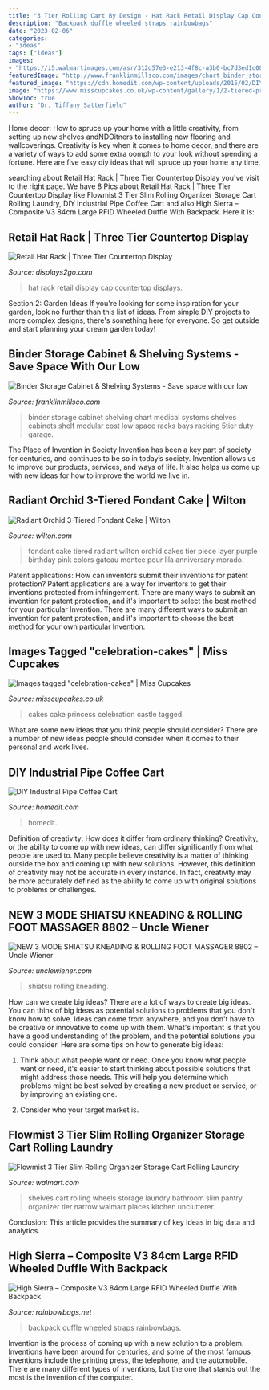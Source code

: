 ```yaml
---
title: "3 Tier Rolling Cart By Design - Hat Rack Retail Display Cap Countertop Displays"
description: "Backpack duffle wheeled straps rainbowbags"
date: "2023-02-06"
categories:
- "ideas"
tags: ["ideas"]
images:
- "https://i5.walmartimages.com/asr/312d57e3-e213-4f8c-a3b0-bc7d3ed1c080.bea6c4d6fc9e08b122c8a1c90a21737f.jpeg"
featuredImage: "http://www.franklinmillsco.com/images/chart_binder_storage_cabinet.jpg"
featured_image: "https://cdn.homedit.com/wp-content/uploads/2015/02/DIY-coffee-cart-tutorial.jpg"
image: "https://www.misscupcakes.co.uk/wp-content/gallery/1/2-tiered-princess-castle-cake.JPG"
ShowToc: true
author: "Dr. Tiffany Satterfield"
---
```



Home decor: How to spruce up your home with a little creativity, from setting up new shelves andNDOitners to installing new flooring and wallcoverings.
Creativity is key when it comes to home decor, and there are a variety of ways to add some extra oomph to your look without spending a fortune. Here are five easy diy ideas that will spruce up your home any time.

	

		
searching about Retail Hat Rack | Three Tier Countertop Display you've visit to the right page. We have 8 Pics about Retail Hat Rack | Three Tier Countertop Display like Flowmist 3 Tier Slim Rolling Organizer Storage Cart Rolling Laundry, DIY Industrial Pipe Coffee Cart and also High Sierra – Composite V3 84cm Large RFID Wheeled Duffle With Backpack. Here it is:
		
    
## Retail Hat Rack | Three Tier Countertop Display

<img loading=lazy src="http://cdn.displays2go.com/images/zoom/capct3bk_propped_zoom.jpg" onerror="this.onerror=null;this.src='https://tse3.mm.bing.net/th?id=OIP.chnWpYO9qHsVPjY7JZjBOAHaLQ&amp;pid=15.1';" alt="Retail Hat Rack | Three Tier Countertop Display">

_Source: displays2go.com_

>hat rack retail display cap countertop displays. 

	

Section 2: Garden Ideas
If you're looking for some inspiration for your garden, look no further than this list of ideas. From simple DIY projects to more complex designs, there's something here for everyone. So get outside and start planning your dream garden today!

    
## Binder Storage Cabinet &amp; Shelving Systems - Save Space With Our Low

<img loading=lazy src="http://www.franklinmillsco.com/images/chart_binder_storage_cabinet.jpg" onerror="this.onerror=null;this.src='https://tse2.mm.bing.net/th?id=OIP.4yYb6p25GVn7z075wCKERAAAAA&amp;pid=15.1';" alt="Binder Storage Cabinet &amp; Shelving Systems - Save space with our low">

_Source: franklinmillsco.com_

>binder storage cabinet shelving chart medical systems shelves cabinets shelf modular cost low space racks bays racking 5tier duty garage. 

	

The Place of Invention in Society
Invention has been a key part of society for centuries, and continues to be so in today’s society. Invention allows us to improve our products, services, and ways of life. It also helps us come up with new ideas for how to improve the world we live in.

    
## Radiant Orchid 3-Tiered Fondant Cake | Wilton

<img loading=lazy src="http://demandware.edgesuite.net/sits_pod26/dw/image/v2/AAWA_PRD/on/demandware.static/-/Sites-wilton-project-master/default/dw18061beb/images/project/WLPROJ-8105/Radiant-Orchid-3-Tiered-Fondant-Cake.jpg?sw=1000&amp;sh=1000&amp;sm=fit" onerror="this.onerror=null;this.src='https://tse2.mm.bing.net/th?id=OIP.7DiDWyyP4ODIu7Y9iFIT_gHaHa&amp;pid=15.1';" alt="Radiant Orchid 3-Tiered Fondant Cake | Wilton">

_Source: wilton.com_

>fondant cake tiered radiant wilton orchid cakes tier piece layer purple birthday pink colors gateau montee pour lila anniversary morado. 

	

Patent applications: How can inventors submit their inventions for patent protection?
Patent applications are a way for inventors to get their inventions protected from infringement. There are many ways to submit an invention for patent protection, and it's important to select the best method for your particular Invention. 
There are many different ways to submit an invention for patent protection, and it's important to choose the best method for your own particular Invention.

    
## Images Tagged &quot;celebration-cakes&quot; | Miss Cupcakes

<img loading=lazy src="https://www.misscupcakes.co.uk/wp-content/gallery/1/2-tiered-princess-castle-cake.JPG" onerror="this.onerror=null;this.src='https://tse2.mm.bing.net/th?id=OIP.tk-jUnjz6dIP9LSXIQa1qAHaK8&amp;pid=15.1';" alt="Images tagged &quot;celebration-cakes&quot; | Miss Cupcakes">

_Source: misscupcakes.co.uk_

>cakes cake princess celebration castle tagged. 

	

What are some new ideas that you think people should consider?
There are a number of new ideas people should consider when it comes to their personal and work lives.

    
## DIY Industrial Pipe Coffee Cart

<img loading=lazy src="https://cdn.homedit.com/wp-content/uploads/2015/02/DIY-coffee-cart-tutorial.jpg" onerror="this.onerror=null;this.src='https://tse1.mm.bing.net/th?id=OIP.D0RPJe8vyMjTQrrTBxRTeQHaLF&amp;pid=15.1';" alt="DIY Industrial Pipe Coffee Cart">

_Source: homedit.com_

>homedit. 

	

Definition of creativity: How does it differ from ordinary thinking?
Creativity, or the ability to come up with new ideas, can differ significantly from what people are used to. Many people believe creativity is a matter of thinking outside the box and coming up with new solutions. However, this definition of creativity may not be accurate in every instance. In fact, creativity may be more accurately defined as the ability to come up with original solutions to problems or challenges.

    
## NEW 3 MODE SHIATSU KNEADING &amp; ROLLING FOOT MASSAGER 8802 – Uncle Wiener

<img loading=lazy src="http://unclewiener.com/wp-content/uploads/2019/08/AC-8802-Clear-Photo.jpg" onerror="this.onerror=null;this.src='https://tse4.mm.bing.net/th?id=OIP.XHZLjR7nJaEVxo0uGaF_cwHaFA&amp;pid=15.1';" alt="NEW 3 MODE SHIATSU KNEADING &amp; ROLLING FOOT MASSAGER 8802 – Uncle Wiener">

_Source: unclewiener.com_

>shiatsu rolling kneading. 

	

How can we create big ideas?
There are a lot of ways to create big ideas. You can think of big ideas as potential solutions to problems that you don't know how to solve. Ideas can come from anywhere, and you don't have to be creative or innovative to come up with them. What's important is that you have a good understanding of the problem, and the potential solutions you could consider. Here are some tips on how to generate big ideas:
1. Think about what people want or need. Once you know what people want or need, it's easier to start thinking about possible solutions that might address those needs. This will help you determine which problems might be best solved by creating a new product or service, or by improving an existing one.

2. Consider who your target market is.

    
## Flowmist 3 Tier Slim Rolling Organizer Storage Cart Rolling Laundry

<img loading=lazy src="https://i5.walmartimages.com/asr/312d57e3-e213-4f8c-a3b0-bc7d3ed1c080.bea6c4d6fc9e08b122c8a1c90a21737f.jpeg" onerror="this.onerror=null;this.src='https://tse1.mm.bing.net/th?id=OIP.2Kh-AhFo3jA84TfbyuOIAQHaHa&amp;pid=15.1';" alt="Flowmist 3 Tier Slim Rolling Organizer Storage Cart Rolling Laundry">

_Source: walmart.com_

>shelves cart rolling wheels storage laundry bathroom slim pantry organizer tier narrow walmart places kitchen unclutterer. 

	

Conclusion:
This article provides the summary of key ideas in big data and analytics.

    
## High Sierra – Composite V3 84cm Large RFID Wheeled Duffle With Backpack

<img loading=lazy src="https://rainbowbags.net/wp-content/uploads/2018/06/87276_1041_2.jpg" onerror="this.onerror=null;this.src='https://tse2.mm.bing.net/th?id=OIP.kFj8Mr9tmwQGIdIge-7OUAHaLG&amp;pid=15.1';" alt="High Sierra – Composite V3 84cm Large RFID Wheeled Duffle With Backpack">

_Source: rainbowbags.net_

>backpack duffle wheeled straps rainbowbags. 

	

Invention is the process of coming up with a new solution to a problem. Inventions have been around for centuries, and some of the most famous inventions include the printing press, the telephone, and the automobile. There are many different types of inventions, but the one that stands out the most is the invention of the computer.

